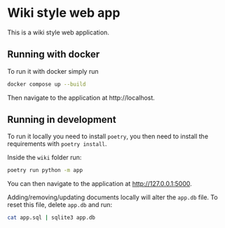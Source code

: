 # Wiki style web app
This is a wiki style web application.

## Running with docker
To run it with docker simply run
```sh
docker compose up --build
```
Then navigate to the application at http://localhost.

## Running in development
To run it locally you need to install `poetry`, you then need to install the requirements with `poetry install`.

Inside the `wiki` folder run:
```sh
poetry run python -m app
```
You can then navigate to the application at http://127.0.0.1:5000.

Adding/removing/updating documents locally will alter the `app.db` file. To reset this file, delete `app.db` and run:
```sh
cat app.sql | sqlite3 app.db
```
